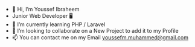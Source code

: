 - 👋 Hi, I’m Youssef Ibraheem
- Junior Web Developer 🖥️
- 🌱 I’m currently learning PHP / Laravel
- 💞️ I’m looking to collaborate on a New Project to add it to my Profile  
- 📫 You can contact me on my Email youssefm.muhammed@gmail.com

<!---
YoussefIbraheem/YoussefIbraheem is a ✨ special ✨ repository because its `README.md` (this file) appears on your GitHub profile.
You can click the Preview link to take a look at your changes.
--->
